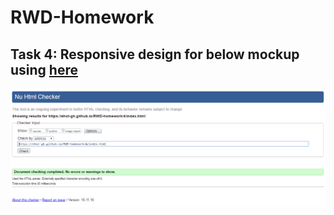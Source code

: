<h1>RWD-Homework</h1>
<h2>Task 4: Responsive design for below mockup using <a href="https://ehot-gh.github.io/RWD-homework/4/index.html">here</a></h2>
<img src="Index-Verify.png">
